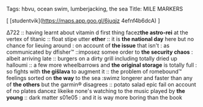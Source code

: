 Tags: hbvu, ocean swim, lumberjacking, the sea
Title: MILE MARKERS
  
[ [studentvik](https://maps.app.goo.gl/6juqjz 4efnf4b6dcA) ]

Δ722 :: having learnt about vitamin d first thing facez**the astro-rei** at the vertex of titanic :: float stipe utter **ether** :: it is **the national day** here but no chance for lieuing around : on account of **the issue** that isn't : as communicated by dfisher™ ::imposez somee order to **the security chaos** : albeit arriving late :: burgers on a dirty grill including totally dried up halloumi :: a few more wheelbarrows and **the original storage** is totally full : so fights with **the gišlava** to augment it :: the problem of romebound™ feelings sorted on **the way** to the sea :swimz longerer and faster than any of **the others** but the garmin® disagrees :: potato salad epic fail on account of no plates dancez likeike none's watching to the music played by **the young** :: dark matter s01e05 : and it is way more boring than the book  
